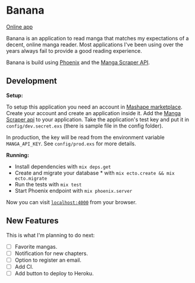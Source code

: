 Banana
======

[Online app](http://decent-manga-reader.herokuapp.com/)

Banana is an application to read manga that matches my expectations of a decent,
online manga reader. Most applications I've been using over the years always
fail to provide a good reading experience.

Banana is build using [Phoenix](http://www.phoenixframework.org/) and the [Manga
Scraper API](https://market.mashape.com/doodle/manga-scraper).

Development
-----------

**Setup:**

To setup this application you need an account in [Mashape marketplace](https://market.mashape.com/). Create your account and create an application inside it. Add the [Manga Scraper api](https://market.mashape.com/doodle/manga-scraper) to your application. Take the application's test key and put it in `config/dev.secret.exs` (there is sample file in the config folder).

In production, the key will be read from the environment variable `MANGA_API_KEY`. See `config/prod.exs` for more details.

**Running:**

* Install dependencies with `mix deps.get`
* Create and migrate your database * with `mix ecto.create && mix ecto.migrate`
* Run the tests with `mix test`
* Start Phoenix endpoint with `mix phoenix.server`

Now you can visit [`localhost:4000`](http://localhost:4000) from your browser.

New Features
------------

This is what I'm planning to do next:

- [ ] Favorite mangas.
- [ ] Notification for new chapters.
- [ ] Option to register an email.
- [ ] Add CI.
- [ ] Add button to deploy to Heroku.
